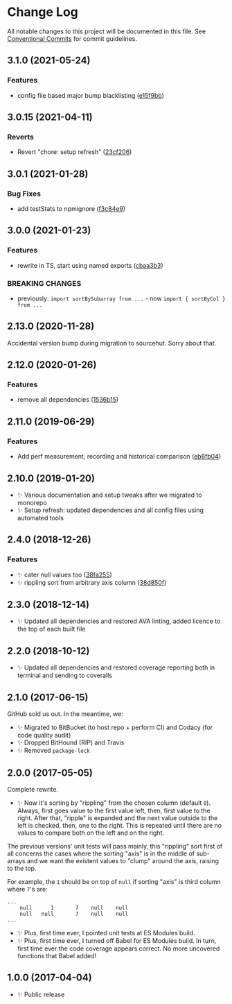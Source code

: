 # Change Log

All notable changes to this project will be documented in this file.
See [Conventional Commits](https://conventionalcommits.org) for commit guidelines.

## 3.1.0 (2021-05-24)

### Features

- config file based major bump blacklisting ([e15f9bb](https://github.com/codsen/codsen/commit/e15f9bba1c4fd5f847ac28b3f38fa6ee633f5dca))

## 3.0.15 (2021-04-11)

### Reverts

- Revert "chore: setup refresh" ([23cf206](https://github.com/codsen/codsen/commit/23cf206970a087ff0fa04e61f94d919f59ab3881))

## 3.0.1 (2021-01-28)

### Bug Fixes

- add testStats to npmignore ([f3c84e9](https://github.com/codsen/codsen/commit/f3c84e95afc5514214312f913692d85b2e12eb29))

## 3.0.0 (2021-01-23)

### Features

- rewrite in TS, start using named exports ([cbaa3b3](https://github.com/codsen/codsen/commit/cbaa3b3ec3d86bdcabb785a4afd37bcc0aff2612))

### BREAKING CHANGES

- previously: `import sortBySubarray from ...` - now `import { sortByCol } from ...`

## 2.13.0 (2020-11-28)

Accidental version bump during migration to sourcehut. Sorry about that.

## 2.12.0 (2020-01-26)

### Features

- remove all dependencies ([1536b15](https://gitlab.com/codsen/codsen/commit/1536b15b5870727cc3de2b90de079dd027db895b))

## 2.11.0 (2019-06-29)

### Features

- Add perf measurement, recording and historical comparison ([eb6fb04](https://gitlab.com/codsen/codsen/commit/eb6fb04))

## 2.10.0 (2019-01-20)

- ✨ Various documentation and setup tweaks after we migrated to monorepo
- ✨ Setup refresh: updated dependencies and all config files using automated tools

## 2.4.0 (2018-12-26)

### Features

- ✨ cater null values too ([38fa255](https://gitlab.com/codsen/codsen/tree/master/packages/array-of-arrays-sort-by-col/commits/38fa255))
- ✨ rippling sort from arbitrary axis column ([38d850f](https://gitlab.com/codsen/codsen/tree/master/packages/array-of-arrays-sort-by-col/commits/38d850f))

## 2.3.0 (2018-12-14)

- ✨ Updated all dependencies and restored AVA linting, added licence to the top of each built file

## 2.2.0 (2018-10-12)

- ✨ Updated all dependencies and restored coverage reporting both in terminal and sending to coveralls

## 2.1.0 (2017-06-15)

GitHub sold us out. In the meantime, we:

- ✨ Migrated to BitBucket (to host repo + perform CI) and Codacy (for code quality audit)
- ✨ Dropped BitHound (RIP) and Travis
- ✨ Removed `package-lock`

## 2.0.0 (2017-05-05)

Complete rewrite.

- ✨ Now it's sorting by "rippling" from the chosen column (default `0`). Always, first goes value to the first value left, then, first value to the right. After that, "ripple" is expanded and the next value outside to the left is checked, then, one to the right. This is repeated until there are no values to compare both on the left and on the right.

The previous versions' unit tests will pass mainly, this "rippling" sort first of all concerns the cases where the sorting "axis" is in the middle of sub-arrays and we want the existent values to "clump" around the axis, raising to the top.

For example, the `1` should be on top of `null` if sorting "axis" is third column where `7`'s are:

```
...
    null      1       7    null    null
    null   null       7    null    null
...
```

- ✨ Plus, first time ever, I pointed unit tests at ES Modules build.
- ✨ Plus, first time ever, I turned off Babel for ES Modules build. In turn, first time ever the code coverage appears correct. No more uncovered functions that Babel added!

## 1.0.0 (2017-04-04)

- ✨ Public release
